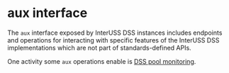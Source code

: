 # aux interface

The `aux` interface exposed by InterUSS DSS instances includes endpoints and operations for interacting with specific features of the InterUSS DSS implementations which are not part of standards-defined APIs.

One activity some `aux` operations enable is [DSS pool monitoring](pool_monitoring.md).
